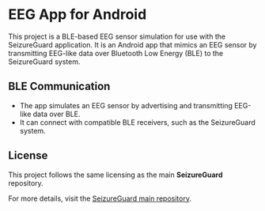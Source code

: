 # EEG App for Android

This project is a BLE-based EEG sensor simulation for use with the SeizureGuard application. It is an Android app that mimics an EEG sensor by transmitting EEG-like data over Bluetooth Low Energy (BLE) to the SeizureGuard system.

## BLE Communication

- The app simulates an EEG sensor by advertising and transmitting EEG-like data over BLE.
- It can connect with compatible BLE receivers, such as the SeizureGuard system.

## License

This project follows the same licensing as the main **SeizureGuard** repository.

For more details, visit the [SeizureGuard main repository](https://github.com/Bozu1206/SeizureGuard).

